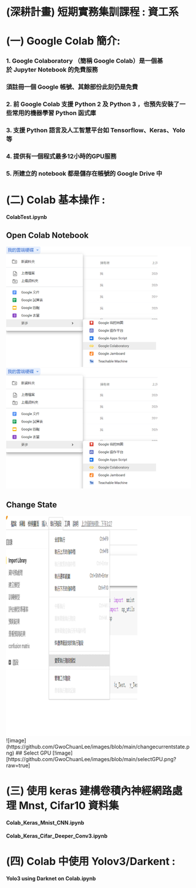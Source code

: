 # (深耕計畫) 短期實務集訓課程 :  資工系

# (一) Google Colab 簡介: 
### 1. Google Colaboratory （簡稱 Google Colab）是一個基於 Jupyter Notebook 的免費服務 <br>
### 須註冊一個 Google 帳號、其餘部份此刻仍是免費
### 2. 前 Google Colab 支援 Python 2 及 Python 3 ，也預先安裝了一些常用的機器學習 Python 函式庫 
### 3. 支援 Python 語言及人工智慧平台如 Tensorflow、Keras、Yolo等
### 4. 提供有一個程式最多12小時的GPU服務
### 5. 所建立的 notebook 都是儲存在帳號的  Google Drive 中


# (二) Colab 基本操作 :
#### ColabTest.ipynb
## Open Colab Notebook
![image](https://github.com/GwoChuanLee/images/blob/main/open.png)
<img src="https://github.com/GwoChuanLee/images/blob/main/open.png" width="600">
## Change State
<img src="https://github.com/GwoChuanLee/images/blob/main/changecurrentstate.png" alt="替代文字二" title="範例圖片二" width="800px" height="600px">
![image](https://github.com/GwoChuanLee/images/blob/main/changecurrentstate.png)
## Select GPU
[!image][https://github.com/GwoChuanLee/images/blob/main/selectGPU.png?raw=true]

# (三) 使用 keras 建構卷積內神經網路處理 Mnst, Cifar10 資料集
#### Colab_Keras_Mnist_CNN.ipynb
#### Colab_Keras_Cifar_Deeper_Conv3.ipynb

# (四) Colab 中使用 Yolov3/Darkent :
#### Yolo3 using Darknet on Colab.ipynb
